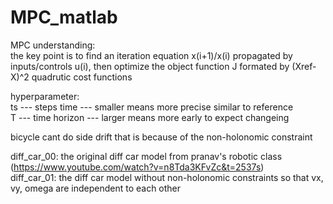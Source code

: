 # MPC_matlab
MPC understanding:<br />
the key point is to find an iteration equation x(i+1)/x(i) propagated by inputs/controls u(i), then optimize the object function J formated by (Xref-X)^2 quadrutic cost functions

hyperparameter: <br />
ts --- steps time    --- smaller means more precise similar to reference<br />
T  --- time horizon  --- larger means more early to expect changeing

bicycle cant do side drift that is because of the non-holonomic constraint<br />

diff_car_00: the original diff car model from pranav's robotic class (https://www.youtube.com/watch?v=n8Tda3KFvZc&t=2537s)<br />
diff_car_01: the diff car model without non-holonomic constraints so that vx, vy, omega are independent to each other
